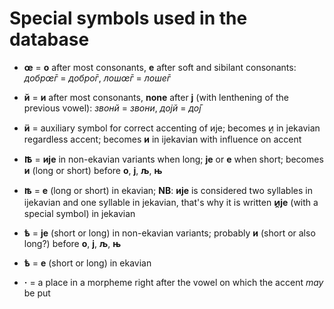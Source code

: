 # Special symbols used in the database

* **œ** = **о** after most consonants, **е** after soft and sibilant consonants: *добрœ̄г* = *добро̄г*, *лошœ̄г* = *лоше̄г*

* **й** = **и** after most consonants, **none** after **ј** (with lenthening of the previous vowel): *звонй* = *звони*, *дојй* = *до̄ј*

* **ӥ** = auxiliary symbol for correct accenting of ије; becomes и̯ in jekavian regardless accent; becomes **и** in ijekavian with influence on accent

* **Ꙓ** = **ије** in non-ekavian variants when long; **је** or **е** when short; becomes **и** (long or short) before **о**, **ј**, **љ**, **њ**

* **ꙓ** = **е** (long or short) in ekavian; **NB**: **ије** is considered two syllables in ijekavian and one syllable in jekavian, that's why it is written **и̯је** (with a special symbol) in jekavian

* **ѣ** = **је** (short or long) in non-ekavian variants; probably **и** (short or also long?) before **о**, **ј**, **љ**, **њ**

* **ѣ** = **е** (short or long) in ekavian

* **·** = a place in a morpheme right after the vowel on which the accent *may* be put

